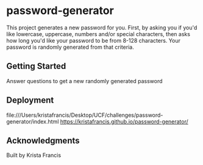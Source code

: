 # password-generator

This project generates a new password for you. First, by asking you if you'd like lowercase, uppercase, numbers and/or special characters, then asks how long you'd like your password to be from 8-128 characters. Your password is randomly generated from that criteria.

## Getting Started

Answer questions to get a new randomly generated password

## Deployment

file:///Users/kristafrancis/Desktop/UCF/challenges/password-generator/index.html
https://kristafrancis.github.io/password-generator/

## Acknowledgments

Built by Krista Francis
